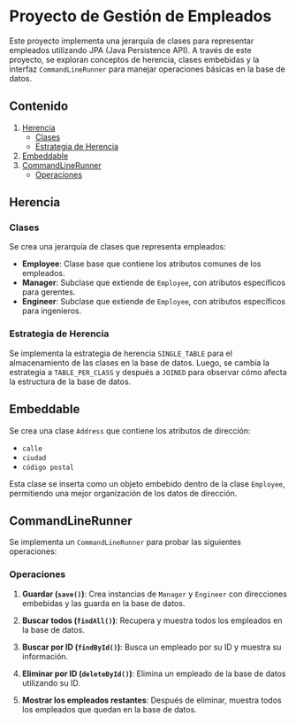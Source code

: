 # Proyecto de Gestión de Empleados

Este proyecto implementa una jerarquía de clases para representar empleados utilizando JPA (Java Persistence API). A través de este proyecto, se exploran conceptos de herencia, clases embebidas y la interfaz `CommandLineRunner` para manejar operaciones básicas en la base de datos.

## Contenido

1. [Herencia](#herencia)
   - [Clases](#clases)
   - [Estrategia de Herencia](#estrategia-de-herencia)
2. [Embeddable](#embeddable)
3. [CommandLineRunner](#commandlinerunner)
   - [Operaciones](#operaciones)

## Herencia

### Clases

Se crea una jerarquía de clases que representa empleados:

- **Employee**: Clase base que contiene los atributos comunes de los empleados.
- **Manager**: Subclase que extiende de `Employee`, con atributos específicos para gerentes.
- **Engineer**: Subclase que extiende de `Employee`, con atributos específicos para ingenieros.

### Estrategia de Herencia

Se implementa la estrategia de herencia `SINGLE_TABLE` para el almacenamiento de las clases en la base de datos. Luego, se cambia la estrategia a `TABLE_PER_CLASS` y después a `JOINED` para observar cómo afecta la estructura de la base de datos.

## Embeddable

Se crea una clase `Address` que contiene los atributos de dirección:

- `calle`
- `ciudad`
- `código postal`

Esta clase se inserta como un objeto embebido dentro de la clase `Employee`, permitiendo una mejor organización de los datos de dirección.

## CommandLineRunner

Se implementa un `CommandLineRunner` para probar las siguientes operaciones:

### Operaciones

1. **Guardar (`save()`)**: Crea instancias de `Manager` y `Engineer` con direcciones embebidas y las guarda en la base de datos.
   
2. **Buscar todos (`findAll()`)**: Recupera y muestra todos los empleados en la base de datos.

3. **Buscar por ID (`findById()`)**: Busca un empleado por su ID y muestra su información.

4. **Eliminar por ID (`deleteById()`)**: Elimina un empleado de la base de datos utilizando su ID.

5. **Mostrar los empleados restantes**: Después de eliminar, muestra todos los empleados que quedan en la base de datos.

